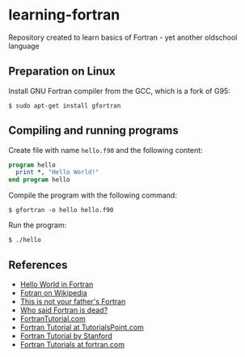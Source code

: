 learning-fortran
================

Repository created to learn basics of Fortran - yet another oldschool language

Preparation on Linux
--------------------

Install GNU Fortran compiler from the GCC, which is a fork of G95:

```
$ sudo apt-get install gfortran
```

Compiling and running programs
------------------------------

Create file with name `hello.f90` and the following content:

```fortran
program hello
  print *, "Hello World!"
end program hello
```

Compile the program with the following command:

```
$ gfortran -o hello hello.f90
```

Run the program:

```
$ ./hello
```

References
----------

- [Hello World in Fortran](https://en.wikibooks.org/wiki/Fortran/Hello_world)
- [Fotran on Wikipedia](https://en.wikipedia.org/wiki/Fortran)
- [This is not your father's Fortran](http://hackaday.com/2015/10/26/this-is-not-your-fathers-fortran/)
- [Who said Fortran is dead?](http://hackaday.com/2015/11/01/who-said-fortran-is-dead/)
- [FortranTutorial.com](http://www.fortrantutorial.com/)
- [Fortran Tutorial at TutorialsPoint.com](http://www.tutorialspoint.com/fortran/)
- [Fortran Tutorial by Stanford](http://web.stanford.edu/class/me200c/tutorial_77/)
- [Fortran Tutorials at fortran.com](http://www.fortran.com/the-fortran-company-homepage/fortran-tutorials/)
